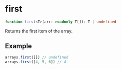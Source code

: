 # first

```ts
function first<T>(arr: readonly T[]): T | undefined
```

Returns the first item of the array.

## Example

```ts
arrays.first([]) // undefined
arrays.first([4, 5, 6]) // 4
```
